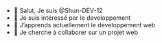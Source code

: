 - 👋 Salut, Je suis @Shun-DEV-12
- 👀 Je suis intéressé par le developpement 
- 🌱 J’apprends actuellement le developpement web
- 💞️ Je cherche à collaborer sur un projet web


<!---
Shun-DEV-12/Shun-DEV-12 is a ✨ special ✨ repository because its `README.md` (this file) appears on your GitHub profile.
You can click the Preview link to take a look at your changes.
--->
